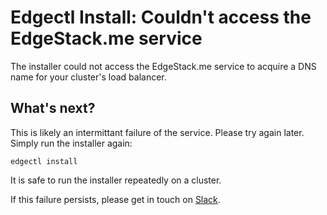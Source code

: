 # Edgectl Install: Couldn't access the EdgeStack.me service

The installer could not access the EdgeStack.me service to acquire a DNS name for your cluster's load balancer.

## What's next?

This is likely an intermittant failure of the service. Please try again later. Simply run the installer again:

```shell
edgectl install
```

It is safe to run the installer repeatedly on a cluster.

If this failure persists, please get in touch on [Slack](http://d6e.co/slack).
